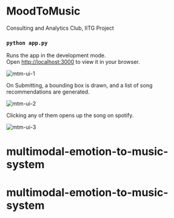 # MoodToMusic
Consulting and Analytics Club, IITG Project

### `python app.py`

Runs the app in the development mode.\
Open [http://localhost:3000](http://localhost:3000) to view it in your browser.

![mtm-ui-1](https://user-images.githubusercontent.com/75270052/162983796-77f047fe-e60e-4725-807c-1acf9ddc1022.PNG)

On Submitting, a bounding box is drawn, and a list of song recommendations are generated.

![mtm-ui-2](https://user-images.githubusercontent.com/75270052/162983973-6d8bc549-9d51-4c6a-bcc1-6f4b1a82ca8c.PNG)

 Clicking any of them opens up the song on spotify.
 
![mtm-ui-3](https://user-images.githubusercontent.com/75270052/162984016-584a0431-14d4-4762-9a59-6b4ef26fc7a6.PNG)


# multimodal-emotion-to-music-system
# multimodal-emotion-to-music-system
